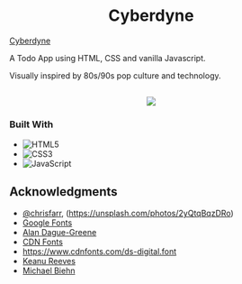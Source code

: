 <h1 align="center">Cyberdyne</h1>

[Cyberdyne](https://anthonyradose.github.io/cyber-dyne)

A Todo App using HTML, CSS and vanilla Javascript.

Visually inspired by 80s/90s pop culture and technology.

<h2 align="center"><img src="https://live.staticflickr.com/65535/52458280968_05cebc79a8_b.jpg"></h2>

### Built With

* ![HTML5](https://img.shields.io/badge/html5-%23E34F26.svg?style=for-the-badge&logo=html5&logoColor=white)
* ![CSS3](https://img.shields.io/badge/css3-%231572B6.svg?style=for-the-badge&logo=css3&logoColor=white)
* ![JavaScript](https://img.shields.io/badge/javascript-%23323330.svg?style=for-the-badge&logo=javascript&logoColor=%23F7DF1E)



<!-- ACKNOWLEDGMENTS -->
## Acknowledgments

* [@chrisfarr](https://unsplash.com/@chrisfarr_), (https://unsplash.com/photos/2yQtqBqzDRo)
* [Google Fonts](https://fonts.google.com/)
* [Alan Dague-Greene](https://fonts.google.com/?query=Alan+Dague-Greene)
* [CDN Fonts](https://www.cdnfonts.com/)
* https://www.cdnfonts.com/ds-digital.font
* [Keanu Reeves](https://en.wikipedia.org/wiki/Keanu_Reeves)
* [Michael Biehn](https://en.wikipedia.org/wiki/Michael_Biehn)

